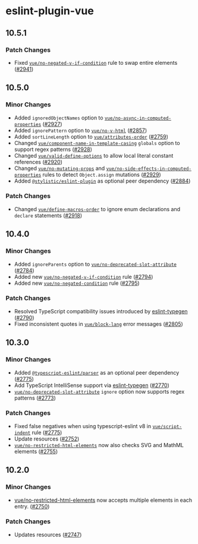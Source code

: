 # eslint-plugin-vue

## 10.5.1

### Patch Changes

- Fixed [`vue/no-negated-v-if-condition`](https://eslint.vuejs.org/rules/no-negated-v-if-condition.html) rule to swap entire elements ([#2941](https://github.com/vuejs/eslint-plugin-vue/pull/2941))

## 10.5.0

### Minor Changes

- Added `ignoredObjectNames` option to [`vue/no-async-in-computed-properties`](https://eslint.vuejs.org/rules/no-async-in-computed-properties.html) ([#2927](https://github.com/vuejs/eslint-plugin-vue/pull/2927))
- Added `ignorePattern` option to [`vue/no-v-html`](https://eslint.vuejs.org/rules/no-v-html.html) ([#2857](https://github.com/vuejs/eslint-plugin-vue/pull/2857))
- Added `sortLineLength` option to [`vue/attributes-order`](https://eslint.vuejs.org/rules/attributes-order.html) ([#2759](https://github.com/vuejs/eslint-plugin-vue/pull/2759))
- Changed [`vue/component-name-in-template-casing`](https://eslint.vuejs.org/rules/component-name-in-template-casing.html) `globals` option to support regex patterns ([#2928](https://github.com/vuejs/eslint-plugin-vue/pull/2928))
- Changed [`vue/valid-define-options`](https://eslint.vuejs.org/rules/valid-define-options.html) to allow local literal constant references ([#2920](https://github.com/vuejs/eslint-plugin-vue/pull/2920))
- Changed [`vue/no-mutating-props`](https://eslint.vuejs.org/rules/no-mutating-props.html) and [`vue/no-side-effects-in-computed-properties`](https://eslint.vuejs.org/rules/no-side-effects-in-computed-properties.html) rules to detect `Object.assign` mutations ([#2929](https://github.com/vuejs/eslint-plugin-vue/pull/2929))
- Added [`@stylistic/eslint-plugin`](https://eslint.style/) as optional peer dependency ([#2884](https://github.com/vuejs/eslint-plugin-vue/pull/2884))

### Patch Changes

- Changed [`vue/define-macros-order`](https://eslint.vuejs.org/rules/define-macros-order.html) to ignore enum declarations and `declare` statements ([#2918](https://github.com/vuejs/eslint-plugin-vue/pull/2918))

## 10.4.0

### Minor Changes

- Added `ignoreParents` option to [`vue/no-deprecated-slot-attribute`](https://eslint.vuejs.org/rules/no-deprecated-slot-attribute.html) ([#2784](https://github.com/vuejs/eslint-plugin-vue/pull/2784))
- Added new [`vue/no-negated-v-if-condition`](https://eslint.vuejs.org/rules/no-negated-v-if-condition.html) rule ([#2794](https://github.com/vuejs/eslint-plugin-vue/pull/2794))
- Added new [`vue/no-negated-condition`](https://eslint.vuejs.org/rules/no-negated-condition.html) rule ([#2795](https://github.com/vuejs/eslint-plugin-vue/pull/2795))

### Patch Changes

- Resolved TypeScript compatibility issues introduced by [eslint-typegen](https://github.com/antfu/eslint-typegen) ([#2790](https://github.com/vuejs/eslint-plugin-vue/pull/2790))
- Fixed inconsistent quotes in [`vue/block-lang`](https://eslint.vuejs.org/rules/block-lang.html) error messages ([#2805](https://github.com/vuejs/eslint-plugin-vue/pull/2805))

## 10.3.0

### Minor Changes

- Added [`@typescript-eslint/parser`](https://typescript-eslint.io/packages/parser) as an optional peer dependency ([#2775](https://github.com/vuejs/eslint-plugin-vue/pull/2775))
- Add TypeScript IntelliSense support via [eslint-typegen](https://github.com/antfu/eslint-typegen) ([#2770](https://github.com/vuejs/eslint-plugin-vue/pull/2770))
- [`vue/no-deprecated-slot-attribute`](https://eslint.vuejs.org/rules/no-deprecated-slot-attribute.html) `ignore` option now supports regex patterns ([#2773](https://github.com/vuejs/eslint-plugin-vue/pull/2773))

### Patch Changes

- Fixed false negatives when using typescript-eslint v8 in [`vue/script-indent`](https://eslint.vuejs.org/rules/script-indent.html) rule ([#2775](https://github.com/vuejs/eslint-plugin-vue/pull/2775))
- Update resources ([#2752](https://github.com/vuejs/eslint-plugin-vue/pull/2752))
- [`vue/no-restricted-html-elements`](https://eslint.vuejs.org/rules/no-restricted-html-elements.html) now also checks SVG and MathML elements ([#2755](https://github.com/vuejs/eslint-plugin-vue/pull/2755))

## 10.2.0

### Minor Changes

- [vue/no-restricted-html-elements](https://eslint.vuejs.org/rules/no-restricted-html-elements.html) now accepts multiple elements in each entry. ([#2750](https://github.com/vuejs/eslint-plugin-vue/pull/2750))

### Patch Changes

- Updates resources ([#2747](https://github.com/vuejs/eslint-plugin-vue/pull/2747))
